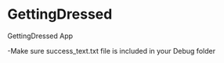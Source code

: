 # GettingDressed
GettingDressed App

-Make sure success_text.txt file is included in your Debug folder
